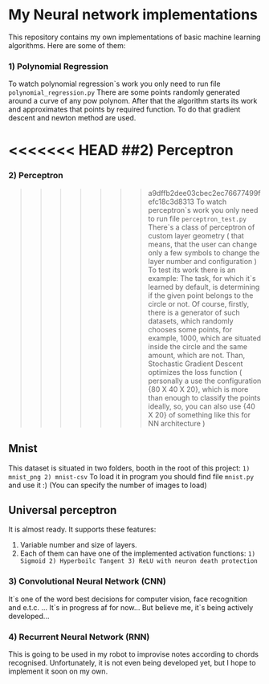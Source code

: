 # My Neural network implementations

This repository contains my own implementations of basic machine learning algorithms.
 Here are some of them:
 
### 1) Polynomial Regression
To watch polynomial regression\`s work you only need to run file 
    `polynomial_regression.py`
There are some points randomly generated around a curve of any pow polynom.
After that the algorithm starts its work and approximates that points by required function.
To do that gradient descent and newton method are used.

<<<<<<< HEAD
##2) Perceptron
=======
### 2) Perceptron
>>>>>>> a9dffb2dee03cbec2ec76677499fefc18c3d8313
To watch perceptron\`s work you only need to run file
    ``perceptron_test.py``
There\`s a class of perceptron of custom layer geometry 
( that means, that the user can change only a few symbols to change the layer number and configuration )
To test its work there is an example:
The task, for which it\`s learned by default, is determining if the given point belongs to the circle or not.
Of course, firstly, there is a generator of such datasets, which randomly chooses some points, for example, 1000, which are situated inside the circle and the same amount, which are not.
Than, Stochastic Gradient Descent optimizes the loss function 
( personally a use the configuration {80 X 40 X 20}, which is more than enough to classify the points ideally, so, you can also use {40 X 20} of something like this for NN architecture ) 

## Mnist
This dataset is situated in two folders, booth in the root of this project:
    `1) mnist_png
    2) mnist-csv`
To load it in program you should find file `mnist.py` and use it :)
(You can specify the number of images to load)


## Universal perceptron
It is almost ready. It supports these features:
1) Variable number and size of layers.
2) Each of them can have one of the implemented activation functions:
    ``1) Sigmoid
        2) Hyperboilc Tangent
         3) ReLU with neuron death protection
         ``


### 3) Convolutional Neural Network (CNN)
It\`s one of the word best decisions for computer vision, face recognition and e.t.c. ...
It\`s in progress af for now... But believe me, it\`s being actively developed...


### 4) Recurrent Neural Network (RNN)
This is going to be used in my robot to improvise notes according to chords recognised.
Unfortunately, it is not even being developed yet, but I hope to implement it soon on my own.
